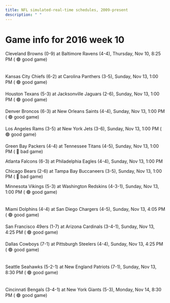```yaml
---
title: NFL simulated-real-time schedules, 2009-present
description: " "
---
```


# Game info for 2016 week 10

Cleveland Browns (0-9) at Baltimore Ravens (4-4), Thursday, Nov 10, 8:25 PM (	:green_circle: good game)

<br/>Kansas City Chiefs (6-2) at Carolina Panthers (3-5), Sunday, Nov 13, 1:00 PM (	:green_circle: good game)

Houston Texans (5-3) at Jacksonville Jaguars (2-6), Sunday, Nov 13, 1:00 PM (	:green_circle: good game)

Denver Broncos (6-3) at New Orleans Saints (4-4), Sunday, Nov 13, 1:00 PM (	:green_circle: good game)

Los Angeles Rams (3-5) at New York Jets (3-6), Sunday, Nov 13, 1:00 PM (	:green_circle: good game)

Green Bay Packers (4-4) at Tennessee Titans (4-5), Sunday, Nov 13, 1:00 PM (	:red_circle: bad game)

Atlanta Falcons (6-3) at Philadelphia Eagles (4-4), Sunday, Nov 13, 1:00 PM

Chicago Bears (2-6) at Tampa Bay Buccaneers (3-5), Sunday, Nov 13, 1:00 PM (	:red_circle: bad game)

Minnesota Vikings (5-3) at Washington Redskins (4-3-1), Sunday, Nov 13, 1:00 PM (	:green_circle: good game)

<br/>Miami Dolphins (4-4) at San Diego Chargers (4-5), Sunday, Nov 13, 4:05 PM (	:green_circle: good game)

San Francisco 49ers (1-7) at Arizona Cardinals (3-4-1), Sunday, Nov 13, 4:25 PM (	:green_circle: good game)

Dallas Cowboys (7-1) at Pittsburgh Steelers (4-4), Sunday, Nov 13, 4:25 PM (	:green_circle: good game)

<br/>Seattle Seahawks (5-2-1) at New England Patriots (7-1), Sunday, Nov 13, 8:30 PM (	:green_circle: good game)

<br/>Cincinnati Bengals (3-4-1) at New York Giants (5-3), Monday, Nov 14, 8:30 PM (	:green_circle: good game)

